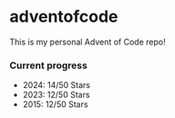 # adventofcode

This is my personal Advent of Code repo!

### Current progress

- 2024: 14/50 Stars
- 2023: 12/50 Stars
- 2015: 12/50 Stars